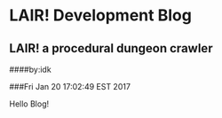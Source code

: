 LAIR! Development Blog
======================

LAIR! a procedural dungeon crawler
----------------------------------

####by:idk

###Fri Jan 20 17:02:49 EST 2017

Hello Blog!
